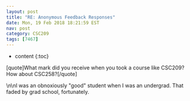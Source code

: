 ```yaml
---
layout: post
title: "RE: Anonymous Feedback Responses"
date: Mon, 19 Feb 2018 18:21:59 EST
nav: post
category: CSC209
tags: [7467]
---
```


* content
{:toc}

[quote]What mark did you receive when you took a course like CSC209? How about CSC258?[/quote]
<!-- more -->
<p>\n\nI was an obnoxiously "good" student when I was an undergrad. That faded by grad school, fortunately.</p>
